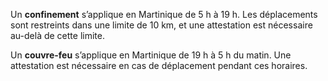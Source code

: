 <div class="conseil conseil-jaune">

Un **confinement** s’applique en Martinique de 5 h à 19 h. Les déplacements sont restreints dans une limite de 10 km, et une attestation est nécessaire au-delà de cette limite.

Un **couvre-feu** s’applique en Martinique de 19 h à 5 h du matin. Une attestation est nécessaire en cas de déplacement pendant ces horaires.

</div>
